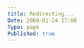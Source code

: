 ```yaml
---
title: Redirecting...
Date: 2000-01-24 17:00
Type: page
Published: true
---
```


<script type="text/javascript">
	var theAddress = "http://google.com"
	document.write("Redirecting to " + theAddress);
	window.location = theAddress
</script>